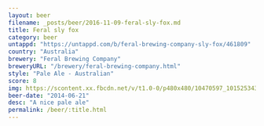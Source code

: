 ```yaml
---
layout: beer
filename: _posts/beer/2016-11-09-feral-sly-fox.md
title: Feral sly fox
category: beer
untappd: "https://untappd.com/b/feral-brewing-company-sly-fox/461809"
country: "Australia"
brewery: "Feral Brewing Company"
breweryURL: "/brewery/feral-brewing-company.html"
style: "Pale Ale - Australian"
score: 8
img: https://scontent.xx.fbcdn.net/v/t1.0-0/p480x480/10470597_10152534300708745_7685915012921086968_n.jpg?oh=cd8a26a2f6f5287bd4581e7254535185&oe=5A646F8A
beer-date: "2014-06-21"
desc: "A nice pale ale"
permalink: /beer/:title.html
---
```

